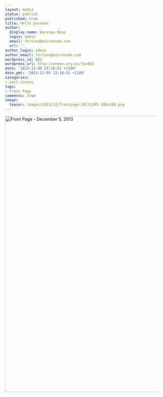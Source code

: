 ```yaml
---
layout: media
status: publish
published: true
title: Hello possums
author:
  display_name: Waranga News
  login: admin
  email: fortuna@micronode.com
  url: ''
author_login: admin
author_email: fortuna@micronode.com
wordpress_id: 882
wordpress_url: http://wnews.org.au/?p=882
date: '2013-12-05 23:18:51 +1100'
date_gmt: '2013-12-05 12:18:51 +1100'
categories:
- past-issues
tags:
- Front Page
comments: true
image:
  teaser: images/2013/12/frontpage-20131205-188x188.png
---
```


<a href="{{ site.url }}/images/2013/12/frontpage-20131205.pdf"><img class="alignnone size-full wp-image-880" alt="Front Page - December 5, 2013" src="{{ site.url }}/images/2013/12/frontpage-20131205.png" width="624" height="907" /></a>
